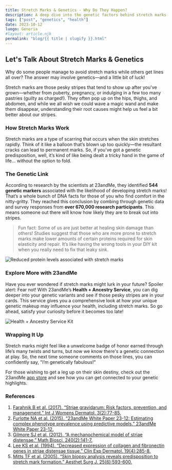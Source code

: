 ```yaml
---
title: Stretch Marks & Genetics - Why Do They Happen?
description: A deep dive into the genetic factors behind stretch marks and how you can potentially uncover your predisposition.
tags: ["post", "genetics", "health"]
date: 2023-10-12
luogo: Genoria
#layout: article.njk
permalink: "blog/{{ title | slugify }}.html"
---
```


Let's Talk About Stretch Marks & Genetics
----------------------------------------

Why do some people manage to avoid stretch marks while others get lines all over? The answer may involve genetics—and a little bit of luck! 

Stretch marks are those pesky stripes that tend to show up after you've grown—whether from puberty, pregnancy, or indulging in a few too many pastries (guilty as charged!). They often pop up on the hips, thighs, and abdomen, and while we all wish we could wave a magic wand and make them disappear, understanding their root causes might help us feel a bit better about our stripes. 

### How Stretch Marks Work
Stretch marks are a type of scarring that occurs when the skin stretches rapidly. Think of it like a balloon that’s blown up too quickly—the resultant cracks can lead to permanent marks. So, if you've got a genetic predisposition, well, it’s kind of like being dealt a tricky hand in the game of life… without the option to fold.

### The Genetic Link
According to research by the scientists at 23andMe, they identified **544 genetic markers** associated with the likelihood of developing stretch marks! That’s a whole bunch of DNA facts for those of you who find comfort in the nitty-gritty. They reached this conclusion by combing through genetic data and survey responses from **over 670,000 research participants**. This means someone out there will know how likely they are to break out into stripes.

> Fun fact: Some of us are just better at healing skin damage than others! Studies suggest that those who are more prone to stretch marks make lower amounts of certain proteins required for skin elasticity and repair. It’s like having the wrong tools in your DIY kit when you really need to fix that leaky sink.

![Reduced protein levels associated with stretch marks](https://pub-prd-seohub-us-west-2.s3.us-west-2.amazonaws.com/wp-content/uploads/sites/2/2021/07/story_stretch_marks.66ac2ea08529.png)

### Explore More with 23andMe
Have you ever wondered if stretch marks might lurk in your future? Spoiler alert: Fear not! With 23andMe’s **Health + Ancestry Service**, you can dig deeper into your genetic variants and see if those pesky stripes are in your cards. This service gives you a comprehensive look at how your unique genetic makeup may influence your health, including stretch marks. So go ahead, satisfy your curiosity before it becomes too late!

![Health + Ancestry Service Kit](https://pub-prd-seohub-us-west-2.s3.us-west-2.amazonaws.com/wp-content/uploads/sites/2/2022/03/HA-Kit-Image-1.png)

### Wrapping It Up
Stretch marks might feel like a unwelcome badge of honor earned through life’s many twists and turns, but now we know there's a genetic connection at play. So, the next time someone comments on those lines, you can confidently say, "I’m genetically fabulous!" 

For those wishing to get a leg up on their skin destiny, check out the 23andMe [app store](https://www.GenePlaza.com/app-store) and see how you can get connected to your genetic highlights.

### References
1. [Farahnik B et al. (2017). “Striae gravidarum: Risk factors, prevention, and management.” Int J Womens Dermatol. 3(2):77-85.](https://www.ncbi.nlm.nih.gov/pubmed/28560300)
2. [Furlotte NA et al. (2015). “23andMe White Paper 23-12: Estimating complex phenotype prevalence using predictive models.” 23andMe White Paper 23-12.](https://permalinks.23andme.com/pdf/23-12_predictivemodel_methodology_02oct2015.pdf)
3. [Gilmore SJ et al. (2012). “A mechanochemical model of striae distensae.” Math Biosci. 240(2):141-7.](https://www.ncbi.nlm.nih.gov/pubmed/22796062)
4. [Lee KS et al. (1994). “Decreased expression of collagen and fibronectin genes in striae distensae tissue.” Clin Exp Dermatol. 19(4):285-8.](https://www.ncbi.nlm.nih.gov/pubmed/7955466)
5. [Mitts TF et al. (2005). “Skin biopsy analysis reveals predisposition to stretch mark formation.” Aesthet Surg J. 25(6):593-600.](https://www.ncbi.nlm.nih.gov/pubmed/19338863)